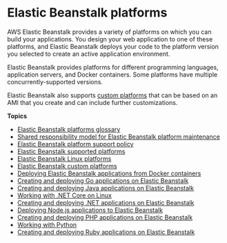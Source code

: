 # Elastic Beanstalk platforms<a name="concepts-all-platforms"></a>

AWS Elastic Beanstalk provides a variety of platforms on which you can build your applications\. You design your web application to one of these platforms, and Elastic Beanstalk deploys your code to the platform version you selected to create an active application environment\.

Elastic Beanstalk provides platforms for different programming languages, application servers, and Docker containers\. Some platforms have multiple concurrently\-supported versions\.

Elastic Beanstalk also supports [custom platforms](custom-platforms.md) that can be based on an AMI that you create and can include further customizations\.

**Topics**
+ [Elastic Beanstalk platforms glossary](platforms-glossary.md)
+ [Shared responsibility model for Elastic Beanstalk platform maintenance](platforms-shared-responsibility.md)
+ [Elastic Beanstalk platform support policy](platforms-support-policy.md)
+ [Elastic Beanstalk supported platforms](concepts.platforms.md)
+ [Elastic Beanstalk Linux platforms](platforms-linux.md)
+ [Elastic Beanstalk custom platforms](custom-platforms.md)
+ [Deploying Elastic Beanstalk applications from Docker containers](create_deploy_docker.md)
+ [Creating and deploying Go applications on Elastic Beanstalk](create_deploy_go.md)
+ [Creating and deploying Java applications on Elastic Beanstalk](create_deploy_Java.md)
+ [Working with \.NET Core on Linux](create-deploy-dotnet-core-linux.md)
+ [Creating and deploying \.NET applications on Elastic Beanstalk](create_deploy_NET.md)
+ [Deploying Node\.js applications to Elastic Beanstalk](create_deploy_nodejs.md)
+ [Creating and deploying PHP applications on Elastic Beanstalk](create_deploy_PHP_eb.md)
+ [Working with Python](create-deploy-python-apps.md)
+ [Creating and deploying Ruby applications on Elastic Beanstalk](create_deploy_Ruby.md)